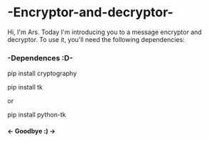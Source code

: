 # -Encryptor-and-decryptor-

Hi, I'm Ars. Today I'm introducing you to a message encryptor and decryptor. To use it, you'll need the following dependencies:

### -Dependences :D-

pip install cryptography

pip install tk 

or 

pip install python-tk


#### <- Goodbye :) ->

